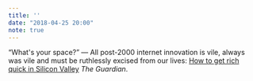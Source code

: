 ```yaml
---
title: ''
date: "2018-04-25 20:00"
note: true
---
```


<q>What's your space?</q> &#8212; All post-2000 internet innovation is vile, always was vile and must be ruthlessly excised from our lives: [How to get rich quick in Silicon Valley](https://www.theguardian.com/news/2018/apr/17/get-rich-quick-silicon-valley-startup-billionaire-techie) <cite>The Guardian</cite>.

